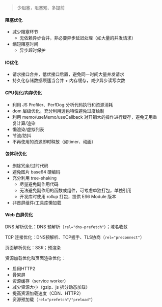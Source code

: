 > 少阻塞，阻塞短、多提前

#### 阻塞优化
- 减少阻塞环节
  - 无依赖异步合并，非必要异步延迟处理（如大量的并发请求）
- 缩短阻塞时间
  - 异步超时保护

#### IO优化
- 请求接口合并，低优接口后置，避免同一时间大量并发请求
- 持久化存储数据项适当合并 + 内存缓存，减少异步读写次数

#### CPU优化/内存优化
- 利用 JS Profiler、PerfDog 分析代码执行和资源消耗
- dom 层级优化，充分利用透色特性避免过度绘制
- 利用 memo/useMemo/useCallback 对开销大的操作进行缓存，避免无用重复计算/渲染
- 懒渲染/虚拟列表
- 节流/防抖
- 不再使用的资源即时释放（如timer、动画）

#### 包体积优化
- 删除冗余/过时代码
- 避免图片 base64 硬编码
- 充分利用 tree-shaking
  - 尽量避免副作用代码
  - 无法避免副作用的函数或组件，可考虑单独打包，单独引用
  - 开发库时使用 rollup 打包，提供 ES6 Module 版本
- 非首屏组件/工具库懒加载

#### Web 白屏优化
DNS 解析优化：DNS 预解析（`rel="dns-prefetch"`）；域名收敛

TCP 连接优化：DNS预解析、TCP握手、TLS协商（`rel="preconnect"`）

页面解析优化：SSR；预渲染

资源加载优化和页面渲染优化：
- 启用HTTP2
- 骨架屏
- 资源缓存（service worker）
- 减少资源大小（gzip、js 拆分动态加载）
- 提高资源加载速度（CDN、HTTP2）
- 资源预加载（`rel="prefetch"/"preload"`）
